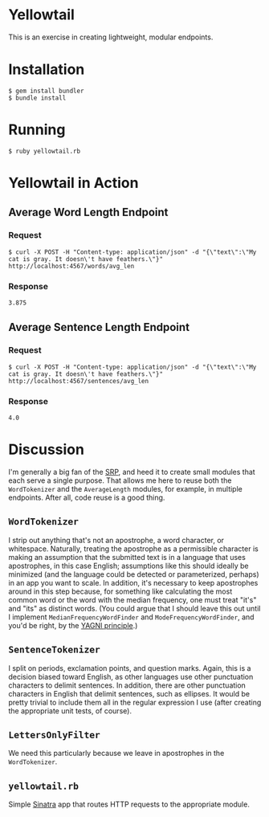 # Yellowtail

This is an exercise in creating lightweight, modular endpoints.

# Installation

```shell
$ gem install bundler
$ bundle install
```

# Running

```shell
$ ruby yellowtail.rb
```

# Yellowtail in Action

## Average Word Length Endpoint

### Request

```shell
$ curl -X POST -H "Content-type: application/json" -d "{\"text\":\"My cat is gray. It doesn\'t have feathers.\"}" http://localhost:4567/words/avg_len
```

### Response

```
3.875
```

## Average Sentence Length Endpoint

### Request

```shell
$ curl -X POST -H "Content-type: application/json" -d "{\"text\":\"My cat is gray. It doesn\'t have feathers.\"}" http://localhost:4567/sentences/avg_len
```

### Response

```
4.0
```

# Discussion

I'm generally a big fan of the [SRP](https://en.wikipedia.org/wiki/Single_responsibility_principle), and heed it to create small modules that each serve a single purpose. That allows me here to reuse both the `WordTokenizer` and the `AverageLength` modules, for example, in multiple endpoints. After all, code reuse is a good thing.

## `WordTokenizer`

I strip out anything that's not an apostrophe, a word
character, or whitespace. Naturally, treating the apostrophe as a
permissible character is making an assumption that the submitted text is
in a language that uses apostrophes, in this case English; assumptions
like this should ideally be minimized (and the language could be
detected or parameterized, perhaps) in an app you want to scale. In
addition, it's necessary to keep apostrophes around in this step
because, for something like calculating the most common word or the word
with the median frequency, one must treat "it's" and "its" as distinct
words. (You could argue that I should leave this out until I
implement `MedianFrequencyWordFinder` and `ModeFrequencyWordFinder`,
and you'd be right, by the [YAGNI principle](https://en.wikipedia.org/wiki/You_aren%27t_gonna_need_it).)

## `SentenceTokenizer`

I split on periods, exclamation points, and question marks. Again, this
is a decision biased toward English, as other languages use other
punctuation characters to delimit sentences. In addition, there are
other punctuation characters in English that delimit sentences, such as
ellipses. It would be pretty trivial to include them all in the regular
expression I use (after creating the appropriate unit tests, of course).

## `LettersOnlyFilter`

We need this particularly because we leave in apostrophes in the `WordTokenizer`.

## `yellowtail.rb`

Simple [Sinatra](http://www.sinatrarb.com/) app that routes HTTP
requests to the appropriate module.

